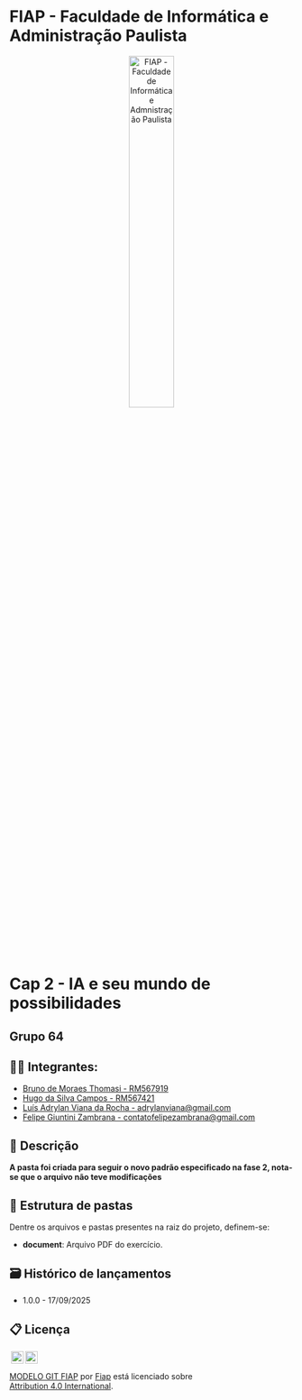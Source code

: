 # FIAP - Faculdade de Informática e Administração Paulista

<p align="center">
<a href= "https://www.fiap.com.br/"><img src="https://i.scdn.co/image/ab6765630000ba8a9543f1ed639f9830d951f154" alt="FIAP - Faculdade de Informática e Admnistração Paulista" border="0" width=40% height=40%></a>
</p>

<br>

# Cap 2 - IA e seu mundo de possibilidades

## Grupo 64

## 👨‍🎓 Integrantes: 
- <a href="https://www.linkedin.com/in/bruno-thomasi-4853ab58/">Bruno de Moraes Thomasi - RM567919</a>
- <a href="https://www.linkedin.com/in/hugo-camposs98/">Hugo da Silva Campos - RM567421</a>
- <a href="#">Luís Adrylan Viana da Rocha - adrylanviana@gmail.com</a>
- <a href="#">Felipe Giuntini Zambrana - contatofelipezambrana@gmail.com</a>

## 📜 Descrição

**A pasta foi criada para seguir o novo padrão especificado na fase 2, nota-se que o arquivo não teve modificações**

## 📁 Estrutura de pastas

Dentre os arquivos e pastas presentes na raiz do projeto, definem-se:

- **document**: Arquivo PDF do exercício.

## 🗃 Histórico de lançamentos

* 1.0.0 - 17/09/2025

## 📋 Licença

<img style="height:22px!important;margin-left:3px;vertical-align:text-bottom;" src="https://mirrors.creativecommons.org/presskit/icons/cc.svg?ref=chooser-v1"><img style="height:22px!important;margin-left:3px;vertical-align:text-bottom;" src="https://mirrors.creativecommons.org/presskit/icons/by.svg?ref=chooser-v1"><p xmlns:cc="http://creativecommons.org/ns#" xmlns:dct="http://purl.org/dc/terms/"><a property="dct:title" rel="cc:attributionURL" href="https://github.com/agodoi/template">MODELO GIT FIAP</a> por <a rel="cc:attributionURL dct:creator" property="cc:attributionName" href="https://fiap.com.br">Fiap</a> está licenciado sobre <a href="http://creativecommons.org/licenses/by/4.0/?ref=chooser-v1" target="_blank" rel="license noopener noreferrer" style="display:inline-block;">Attribution 4.0 International</a>.</p>